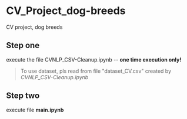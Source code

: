 # CV_Project_dog-breeds
CV project, dog breeds 

## Step one
execute the file CVNLP_CSV-Cleanup.ipynb  -- 
**one time execution only!**
>To use dataset, pls read from file "dataset_CV.csv" created by *CVNLP_CSV-Cleanup.ipynb*


## Step two
execute file **main.ipynb**
